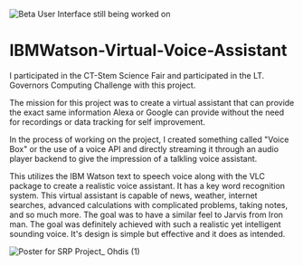 ![Beta User Interface still being worked on](https://user-images.githubusercontent.com/50426742/114972170-f7ad5600-9e4b-11eb-99c2-88507b844d07.png)
# IBMWatson-Virtual-Voice-Assistant

I participated in the CT-Stem Science Fair and participated in the LT. Governors Computing Challenge with this project.

The mission for this project was to create a virtual assistant that can provide the exact same information Alexa or Google can provide without the need for recordings or data tracking for self improvement. 

In the process of working on the project, I created something called "Voice Box" or the use of a voice API and directly streaming it through an audio player backend to give the impression of a talkling voice assistant.

This utilizes the IBM Watson text to speech voice along with the VLC package to create a realistic voice assistant. It has a key word recognition system. This virtual assistant is capable of news, weather, internet searches, advanced calculations with complicated problems, taking notes, and so much more. The goal was to have a similar feel to Jarvis from Iron man. The goal was definitely achieved with such a realistic yet intelligent sounding voice. It's design is simple but effective and it does as intended. 



![Poster for SRP Project_ Ohdis (1)](https://user-images.githubusercontent.com/50426742/163075791-51969881-6080-4475-8cc8-9d2f66d95757.png)
